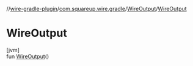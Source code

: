 //[wire-gradle-plugin](../../../index.md)/[com.squareup.wire.gradle](../index.md)/[WireOutput](index.md)/[WireOutput](-wire-output.md)

# WireOutput

[jvm]\
fun [WireOutput](-wire-output.md)()
